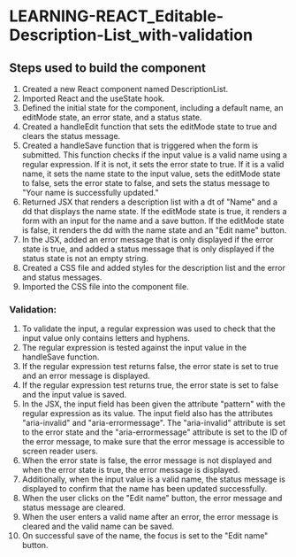 # LEARNING-REACT_Editable-Description-List_with-validation
## Steps used to build the component

1. Created a new React component named DescriptionList.
2. Imported React and the useState hook.
3. Defined the initial state for the component, including a default name, an editMode state, an error state, and a status state.
4. Created a handleEdit function that sets the editMode state to true and clears the status message.
5. Created a handleSave function that is triggered when the form is submitted. This function checks if the input value is a valid name using a regular expression. If it is not, it sets the error state to true. If it is a valid name, it sets the name state to the input value, sets the editMode state to false, sets the error state to false, and sets the status message to "Your name is successfully updated."
6. Returned JSX that renders a description list with a dt of "Name" and a dd that displays the name state. If the editMode state is true, it renders a form with an input for the name and a save button. If the editMode state is false, it renders the dd with the name state and an "Edit name" button.
7. In the JSX, added an error message that is only displayed if the error state is true, and added a status message that is only displayed if the status state is not an empty string.
8. Created a CSS file and added styles for the description list and the error and status messages.
9. Imported the CSS file into the component file.

### Validation:

1. To validate the input, a regular expression was used to check that the input value only contains letters and hyphens.
2. The regular expression is tested against the input value in the handleSave function.
3. If the regular expression test returns false, the error state is set to true and an error message is displayed.
4. If the regular expression test returns true, the error state is set to false and the input value is saved.
5. In the JSX, the input field has been given the attribute "pattern" with the regular expression as its value. The input field also has the attributes "aria-invalid" and "aria-errormessage". The "aria-invalid" attribute is set to the error state and the "aria-errormessage" attribute is set to the ID of the error message, to make sure that the error message is accessible to screen reader users.
6. When the error state is false, the error message is not displayed and when the error state is true, the error message is displayed.
7. Additionally, when the input value is a valid name, the status message is displayed to confirm that the name has been updated successfully.
8. When the user clicks on the "Edit name" button, the error message and status message are cleared.
9. When the user enters a valid name after an error, the error message is cleared and the valid name can be saved.
10. On successful save of the name, the focus is set to the "Edit name" button.
